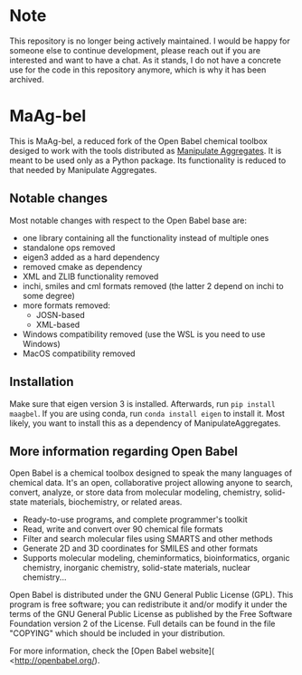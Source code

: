 # Note

This repository is no longer being actively maintained.
I would be happy for someone else to continue development, please reach out if
you are interested and want to have a chat.
As it stands, I do not have a concrete use for the code in this repository
anymore, which is why it has been archived.

# MaAg-bel

This is MaAg-bel, a reduced fork of the Open Babel chemical toolbox desiged to work with
the tools distributed as  [Manipulate
Aggregates](https://github.com/razziel89/ManipulateAggregates). It is meant to be used
only as a Python package. Its functionality is reduced to that needed by Manipulate
Aggregates.

## Notable changes

Most notable changes with respect to the Open Babel base are:

* one library containing all the functionality instead of multiple ones
* standalone ops removed
* eigen3 added as a hard dependency
* removed cmake as dependency
* XML and ZLIB functionality removed
* inchi, smiles and cml formats removed (the latter 2 depend on inchi to some degree)
* more formats removed:
  * JOSN-based
  * XML-based
* Windows compatibility removed (use the WSL is you need to use Windows)
* MacOS compatibility removed

## Installation

Make sure that eigen version 3 is installed. Afterwards, run `pip install maagbel`. If
you are using conda, run `conda install eigen` to install it. Most likely, you want to
install this as a dependency of ManipulateAggregates.

## More information regarding Open Babel

Open Babel is a chemical toolbox designed to speak the many languages
of chemical data. It's an open, collaborative project allowing anyone
to search, convert, analyze, or store data from molecular modeling,
chemistry, solid-state materials, biochemistry, or related areas.

* Ready-to-use programs, and complete programmer's toolkit
* Read, write and convert over 90 chemical file formats
* Filter and search molecular files using SMARTS and other methods
* Generate 2D and 3D coordinates for SMILES and other formats
* Supports molecular modeling, cheminformatics, bioinformatics,
  organic chemistry, inorganic chemistry, solid-state materials,
  nuclear chemistry...

Open Babel is distributed under the GNU General Public License (GPL).
This program is free software; you can redistribute it and/or modify
it under the terms of the GNU General Public License as published by
the Free Software Foundation version 2 of the License. Full details
can be found in the file "COPYING" which should be included in your
distribution.

For more information, check the [Open Babel website](
<http://openbabel.org/).
